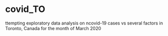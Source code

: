 # covid_TO
 ttempting exploratory data analysis on ncovid-19 cases vs several factors in Toronto, Canada for the month of March 2020

